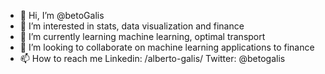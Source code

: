 - 👋 Hi, I’m @betoGalis
- 👀 I’m interested in stats, data visualization and finance
- 🌱 I’m currently learning machine learning, optimal transport
- 💞️ I’m looking to collaborate on machine learning applications to finance
- 📫 How to reach me Linkedin: /alberto-galis/ Twitter: @betogalis

<!---
betoGalis/betoGalis is a ✨ special ✨ repository because its `README.md` (this file) appears on your GitHub profile.
You can click the Preview link to take a look at your changes.
--->
